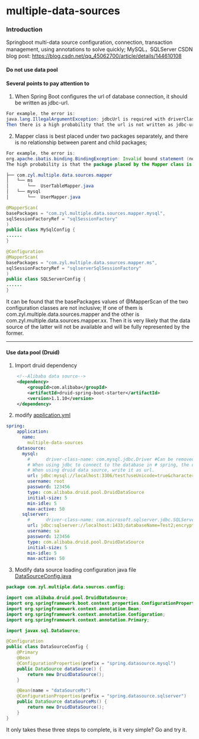 # multiple-data-sources

### Introduction
Springboot multi-data source configuration, connection, transaction management, using annotations to solve quickly; MySQL，SQLServer
CSDN blog post: https://blog.csdn.net/qq_45062700/article/details/144610108
#### Do not use data pool
#### Several points to pay attention to
1. When Spring Boot configures the url of database connection, it should be written as jdbc-url.
```java
For example, the error is:
java.lang.IllegalArgumentException: jdbcUrl is required with driverClassName.
Then there is a high probability that the url is not written as jdbc-url.
```
2. Mapper class is best placed under two packages separately, and there is no relationship between parent and child packages;
```java
For example, the error is:
org.apache.ibatis.binding.BindingException: Invalid bound statement (not found): com.zyl.multiple.data.sources.mapper.xx.XxxMapper.getXxUser
The high probability is that the package placed by the Mapper class is not ready. You can understand it carefully according to the following contents.
```
```java
├── com.zyl.multiple.data.sources.mapper
│   └── ms
│       └──  UserTableMapper.java
│   └── mysql
│       └──  UserMapper.java
```
```java
@MapperScan(
basePackages = "com.zyl.multiple.data.sources.mapper.mysql",
sqlSessionFactoryRef = "sqlSessionFactory"
)
public class MySqlConfig {
......
}
```
```java
@Configuration
@MapperScan(
basePackages = "com.zyl.multiple.data.sources.mapper.ms",
sqlSessionFactoryRef = "sqlserverSqlSessionFactory"
)
public class SQLServerConfig {
......
}
```
It can be found that the basePackages values of @MapperScan of the two configuration classes are not inclusive;
If one of them is com.zyl.multiple.data.sources.mapper and the other is com.zyl.multiple.data.sources.mapper.xx.
Then it is very likely that the data source of the latter will not be available and will be fully represented by the former.

---
#### Use data pool (Druid)
1. Import druid dependency
```xml
    <!--Alibaba data source-->
    <dependency>
        <groupId>com.alibaba</groupId>
        <artifactId>druid-spring-boot-starter</artifactId>
        <version>1.1.10</version>
    </dependency>
```
2. modify [application.yml](src%2Fmain%2Fresources%2Fapplication.yml)
```yaml
spring:
    application:
      name:
        multiple-data-sources
    datasource:
      mysql:
        #      driver-class-name: com.mysql.jdbc.Driver #Can be removed, if it is a special version, you can import it yourself.
        # When using jdbc to connect to the database in # spring, the url should be written as jdbc-url.
        # When using druid data source, write it as url.
        url: jdbc:mysql://localhost:3306/test?useUnicode=true&characterEncoding=utf-8&useAffectedRows=true&allowMultiQueries=true
        username: root
        password: 123456
        type: com.alibaba.druid.pool.DruidDataSource
        initial-size: 5 
        min-idle: 5 
        max-active: 50 
      sqlserver:
        #      driver-class-name: com.microsoft.sqlserver.jdbc.SQLServerDriver 
        url: jdbc:sqlserver://localhost:1433;databaseName=Test2;encrypt=false;trustServerCertificate=false;
        username: sa
        password: 123456
        type: com.alibaba.druid.pool.DruidDataSource 
        initial-size: 5 
        min-idle: 5 
        max-active: 50 
```

3. Modify data source loading configuration java file [DataSourceConfig.java](src%2Fmain%2Fjava%2Fcom%2Fzyl%2Fmultiple%2Fdata%2Fsources%2Fconfig%2FDataSourceConfig.java)
```java
package com.zyl.multiple.data.sources.config;

import com.alibaba.druid.pool.DruidDataSource;
import org.springframework.boot.context.properties.ConfigurationProperties;
import org.springframework.context.annotation.Bean;
import org.springframework.context.annotation.Configuration;
import org.springframework.context.annotation.Primary;

import javax.sql.DataSource;

@Configuration
public class DataSourceConfig {
    @Primary
    @Bean
    @ConfigurationProperties(prefix = "spring.datasource.mysql")
    public DataSource dataSource() {
        return new DruidDataSource();
    }

    @Bean(name = "dataSourceMs")
    @ConfigurationProperties(prefix = "spring.datasource.sqlserver")
    public DataSource dataSourceMs() {
        return new DruidDataSource();
    }
}
```
It only takes these three steps to complete, is it very simple? Go and try it.